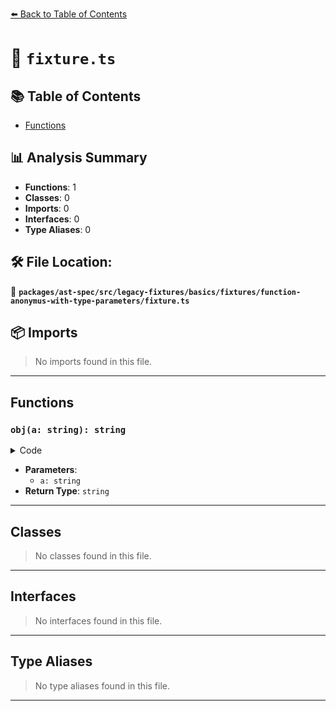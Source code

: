 [⬅️ Back to Table of Contents](../../../../../../../index.md)

# 📄 `fixture.ts`

## 📚 Table of Contents

- [Functions](#functions)

## 📊 Analysis Summary

- **Functions**: 1
- **Classes**: 0
- **Imports**: 0
- **Interfaces**: 0
- **Type Aliases**: 0

## 🛠️ File Location:
📂 **`packages/ast-spec/src/legacy-fixtures/basics/fixtures/function-anonymus-with-type-parameters/fixture.ts`**

## 📦 Imports

> No imports found in this file.


---

## Functions

### `obj(a: string): string`

<details><summary>Code</summary>

```ts
function <T>(a: string) {
  return a;
}
```
</details>

- **Parameters**:
  - `a: string`
- **Return Type**: `string`

---

## Classes

> No classes found in this file.


---

## Interfaces

> No interfaces found in this file.


---

## Type Aliases

> No type aliases found in this file.


---